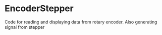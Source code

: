 # EncoderStepper
Code for reading and displaying data from rotary encoder. Also generating signal from stepper
